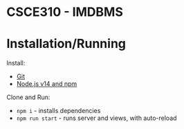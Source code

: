 # CSCE310 - IMDBMS

# Installation/Running

Install:
 - [Git](https://github.com/git-guides/install-git)
 - [Node.js v14 and npm](https://nodejs.org/en/download/)

Clone and Run:
 - `npm i` - installs dependencies
 - `npm run start` - runs server and views, with auto-reload
